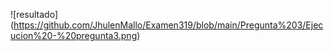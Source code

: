 ![resultado] (https://github.com/JhulenMallo/Examen319/blob/main/Pregunta%203/Ejecucion%20-%20pregunta3.png)
